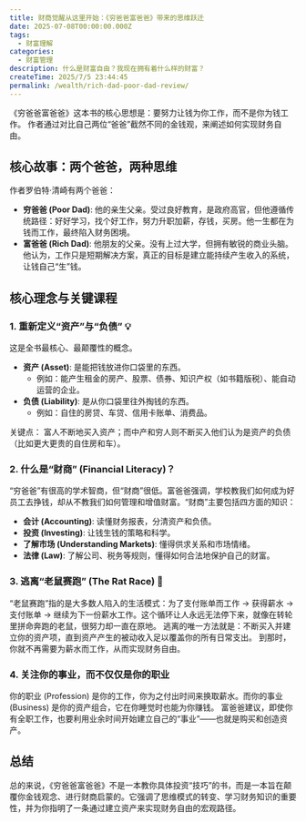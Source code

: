 ```yaml
---
title: 财商觉醒从这里开始：《穷爸爸富爸爸》带来的思维跃迁
date: 2025-07-08T00:00:00.000Z
tags:
  - 财富理解
categories:
  - 财富管理
description: 什么是财富自由？我现在拥有着什么样的财富？
createTime: 2025/7/5 23:44:45
permalink: /wealth/rich-dad-poor-dad-review/
---
```


<ArticleNavigation 
  :showBreadcrumb="true"
  :showRelatedArticles="false"
/>

《穷爸爸富爸爸》这本书的核心思想是：要努力让钱为你工作，而不是你为钱工作。 作者通过对比自己两位“爸爸”截然不同的金钱观，来阐述如何实现财务自由。

## 核心故事：两个爸爸，两种思维

作者罗伯特·清崎有两个爸爸：
  - **穷爸爸 (Poor Dad)**: 他的亲生父亲。受过良好教育，是政府高官，但他遵循传统路径：好好学习，找个好工作，努力升职加薪，存钱，买房。他一生都在为钱而工作，最终陷入财务困境。
  - **富爸爸 (Rich Dad)**: 他朋友的父亲。没有上过大学，但拥有敏锐的商业头脑。他认为，工作只是短期解决方案，真正的目标是建立能持续产生收入的系统，让钱自己“生”钱。


## 核心理念与关键课程


### 1. 重新定义“资产”与“负债” 💡

这是全书最核心、最颠覆性的概念。
  - **资产 (Asset)**: 是能把钱放进你口袋里的东西。
    * 例如：能产生租金的房产、股票、债券、知识产权（如书籍版税）、能自动运营的企业。
  - **负债 (Liability)**: 是从你口袋里往外掏钱的东西。
    * 例如：自住的房贷、车贷、信用卡账单、消费品。
  
关键点： 富人不断地买入资产；而中产和穷人则不断买入他们认为是资产的负债（比如更大更贵的自住房和车）。

### 2. 什么是“财商” (Financial Literacy)？

“穷爸爸”有很高的学术智商，但“财商”很低。富爸爸强调，学校教我们如何成为好员工去挣钱，却从不教我们如何管理和增值财富。“财商”主要包括四方面的知识：
- **会计 (Accounting)**: 读懂财务报表，分清资产和负债。
- **投资 (Investing)**: 让钱生钱的策略和科学。
- **了解市场 (Understanding Markets)**: 懂得供求关系和市场情绪。
- **法律 (Law)**: 了解公司、税务等规则，懂得如何合法地保护自己的财富。

### 3. 逃离“老鼠赛跑” (The Rat Race) 🐀

“老鼠赛跑”指的是大多数人陷入的生活模式：为了支付账单而工作 → 获得薪水 → 支付账单 → 继续为下一份薪水工作。这个循环让人永远无法停下来，就像在转轮里拼命奔跑的老鼠，很努力却一直在原地。
逃离的唯一方法就是：不断买入并建立你的资产项，直到资产产生的被动收入足以覆盖你的所有日常支出。 到那时，你就不再需要为薪水而工作，从而实现财务自由。

### 4. 关注你的事业，而不仅仅是你的职业

你的职业 (Profession) 是你的工作，你为之付出时间来换取薪水。而你的事业 (Business) 是你的资产组合，它在你睡觉时也能为你赚钱。
富爸爸建议，即使你有全职工作，也要利用业余时间开始建立自己的“事业”——也就是购买和创造资产。


## 总结

总的来说，《穷爸爸富爸爸》不是一本教你具体投资“技巧”的书，而是一本旨在颠覆你金钱观念、进行财商启蒙的。它强调了思维模式的转变、学习财务知识的重要性，并为你指明了一条通过建立资产来实现财务自由的宏观路径。
